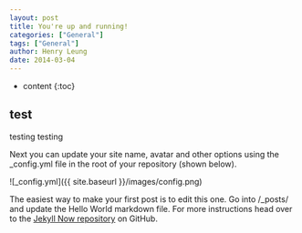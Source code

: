 ```yaml
---
layout: post
title: You're up and running!
categories: ["General"]
tags: ["General"]
author: Henry Leung
date: 2014-03-04
---
```


* content
{:toc}

## test

testing testing

Next you can update your site name, avatar and other options using the _config.yml file in the root of your repository (shown below).

![_config.yml]({{ site.baseurl }}/images/config.png)

The easiest way to make your first post is to edit this one. Go into /_posts/ and update the Hello World markdown file. For more instructions head over to the [Jekyll Now repository](https://github.com/barryclark/jekyll-now) on GitHub.
